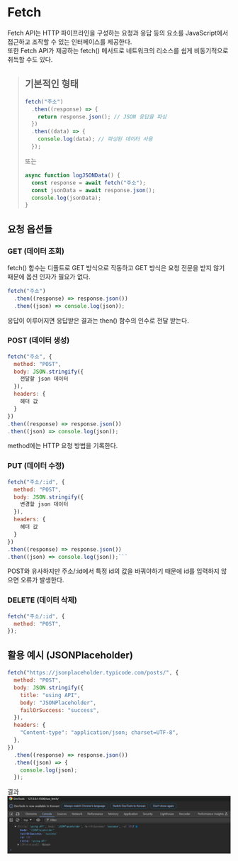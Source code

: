 # Fetch

Fetch API는 HTTP 파이프라인을 구성하는 요청과 응답 등의 요소를 JavaScript에서 접근하고 조작할 수 있는 인터페이스를 제공한다.<br>
또한 Fetch API가 제공하는 fetch() 메서드로 네트워크의 리소스를 쉽게 비동기적으로 취득할 수도 있다.

> ## 기본적인 형태
>
> ```javascript
> fetch("주소")
>   .then((response) => {
>     return response.json(); // JSON 응답을 파싱
>   })
>   .then((data) => {
>     console.log(data); // 파싱된 데이터 사용
>   });
> ```
>
> 또는
>
> ```javascript
> async function logJSONData() {
>   const response = await fetch("주소");
>   const jsonData = await response.json();
>   console.log(jsonData);
> }
> ```

## 요청 옵션들

### GET (데이터 조회)

fetch() 함수는 디폴트로 GET 방식으로 작동하고 GET 방식은 요청 전문을 받지 않기 때문에 옵션 인자가 필요가 없다.

```javascript
fetch("주소")
  .then((response) => response.json())
  .then((json) => console.log(json));
```

응답이 이루어지면 응답받은 결과는 then() 함수의 인수로 전달 받는다.

### POST (데이터 생성)

```javascript
fetch("주소", {
  method: "POST",
  body: JSON.stringify({
	전달할 json 데이터
  }),
  headers: {
	헤더 값
  }
})
.then((response) => response.json())
.then((json) => console.log(json));
```

method에는 HTTP 요청 방법을 기록한다.

### PUT (데이터 수정)

````javascript
fetch("주소/:id", {
  method: "POST",
  body: JSON.stringify({
	변경할 json 데이터
  }),
  headers: {
	헤더 값
  }
})
.then((response) => response.json())
.then((json) => console.log(json));```
````

POST와 유사하지만 주소/:id에서 특정 id의 값을 바꿔야하기 때문에 id를 입력하지 않으면 오류가 발생한다.

### DELETE (데이터 삭제)

```javascript
fetch("주소/:id", {
  method: "POST",
});
```

## 활용 예시 (JSONPlaceholder)

```javascript
fetch("https://jsonplaceholder.typicode.com/posts/", {
  method: "POST",
  body: JSON.stringify({
    title: "using API",
    body: "JSONPlaceholder",
    failOrSuccess: "success",
  }),
  headers: {
    "Content-type": "application/json; charset=UTF-8",
  },
})
  .then((response) => response.json())
  .then((json) => {
    console.log(json);
  });
```

결과
<img src="./img/JSONPlaceholder.png">
